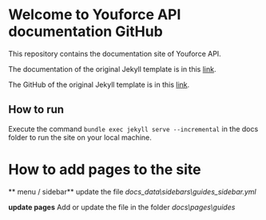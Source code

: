 # Welcome to Youforce API documentation GitHub

This repository contains the documentation site of Youforce API.

The documentation of the original Jekyll template is in this [link](https://idratherbewriting.com/documentation-theme-jekyll/index.html).

The GitHub of the original Jekyll template is in this [link](https://github.com/tomjoht/documentation-theme-jekyll).

## How to run

Execute the command ```bundle exec jekyll serve --incremental``` in the docs folder to run the site on your local machine.

# How to add  pages to the site

** menu / sidebar**
update the file *docs\_data\sidebars\guides_sidebar.yml* 

**update pages**
Add or update the file in the folder *docs\pages\guides*

